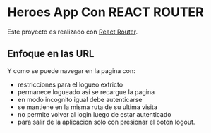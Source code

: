 # Heroes App Con REACT ROUTER

Este proyecto es realizado con [React Router](https://heroes-app-macosta08.netlify.app/login).

## Enfoque en las URL

Y como se puede navegar en la pagina con:

- restricciones para el logueo extricto
- permanece logueado así se recargue la pagina
- en modo incognito igual debe autenticarse
- se mantiene en la misma ruta de su ultima visita
- no permite volver al login luego de estar autenticado
- para salir de la aplicacion solo con presionar el boton logout.
